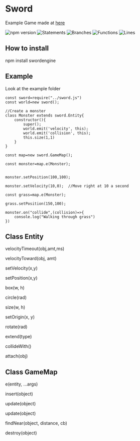 # Sword
Example Game made at [here](http://multiplayerdungeon-env.eba-sdwfkmve.us-east-1.elasticbeanstalk.com/)

![npm version](https://img.shields.io/npm/v/swordengine)
![Statements](https://img.shields.io/badge/statements-74.24%25-red.svg?style=flat)
![Branches](https://img.shields.io/badge/branches-61.29%25-red.svg?style=flat)
![Functions](https://img.shields.io/badge/functions-70%25-red.svg?style=flat)
![Lines](https://img.shields.io/badge/lines-74.24%25-red.svg?style=flat)

## How to install
npm install swordengine

## Example
Look at the example folder

```
const sword=require("../sword.js")
const world=new sword();

//Create a monster
class Monster extends sword.Entity{
	constructor(){
		super();
		world.emit('velocity', this);
		world.emit('collision', this);
		this.size(1,1)
	}
}

const map=new sword.GameMap();

const monster=map.e(Monster);


monster.setPosition(100,100);

monster.setVelocity(10,0);	//Move right at 10 a second

const grass=map.e(Monster);

grass.setPosition(150,100);

monster.on("collide",(collision)=>{
	console.log("Walking through grass")
})
```

## Class Entity

velocityTimeout(obj,amt,ms)

velocityToward(obj, amt)

setVelocity(x,y)

setPosition(x,y)

box(w, h)

circle(rad)

size(w, h)

setOrigin(x, y)

rotate(rad)

extend(type)

collideWith()

attach(obj)

## Class GameMap
e(entity, ...args)

insert(object)

update(object)

update(object)

findNear(object, distance, cb)

destroy(object)

